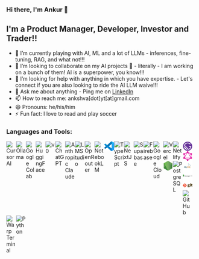 ### Hi there, I'm Ankur 👋

## I'm a Product Manager, Developer, Investor and Trader!!

- 🌱 I’m currently playing with AI, ML and a lot of LLMs - inferences, fine-tuning, RAG, and what not!!!
- 👯 I’m looking to collaborate on my AI projects 🤘 - literally - I am working on a bunch of them! AI is a superpower, you know!!!
- 🤔 I’m looking for help with anything in which you have expertise. - Let's connect if you are also looking to ride the AI LLM waive!!!
- 💬 Ask me about anything - Ping me on [LinkedIn](https://www.linkedin.com/in/ankur-shrivastava/)
- 📫 How to reach me: ankshva[dot]yt[at]gmail.com
- 😄 Pronouns: he/his/him
- ⚡ Fun fact: I love to read and play soccer

### Languages and Tools:

[<img align="left" alt="Cursor AI" width="26px" src="https://cursor.sh/favicon.svg" />](https://www.cursor.com/)
[<img align="left" alt="Ollama" width="26px" src="https://encrypted-tbn0.gstatic.com/images?q=tbn:ANd9GcTr8EQyPBouq4mKwskOkuooAtDVV_R5MMzidO6HSzdkEuCOneioKy43SCFlWiPOY46Suto&usqp=CAU" />](https://ollama.com/)
[<img align="left" alt="Google Colab" width="26px" src="https://colab.research.google.com/img/favicon.ico" />](https://colab.research.google.com/)
[<img align="left" alt="HuggingFace" width="26px" src="https://huggingface.co/front/assets/huggingface_logo-noborder.svg" />](https://huggingface.co/)
[<img align="left" alt="v0" width="26px" src="https://avatars.githubusercontent.com/u/14985020?s=200&v=4" />](https://v0.dev/)
[<img align="left" alt="ChatGPT" width="26px" src="https://upload.wikimedia.org/wikipedia/commons/0/04/ChatGPT_logo.svg" />](https://chatgpt.com/)
[<img align="left" alt="Anthropic Claude" width="26px" src="https://cdn.futurepedia.io/b6e50f0d7a55b834bbbc47f7baa3069472eef4b2-512x512.png" />](https://console.anthropic.com/login?returnTo=%2F%3F)
[<img align="left" alt="LMStudio" width="26px" src="https://encrypted-tbn0.gstatic.com/images?q=tbn:ANd9GcTySJpps0ceXoIPOggng0_NFOjJP6LGtKVGhw&s" />](https://lmstudio.ai/)
[<img align="left" alt="OpenRouter" width="26px" src="https://openrouter.ai/favicon.ico" />](https://openrouter.ai/)
[<img align="left" alt="NotebookLM" width="26px" src="https://almbok.com/_media/ai/tools/notebooklm.png?w=200&h=200&tok=c2ec13" />](https://notebooklm.google/)
[<img align="left" alt="Visual Studio Code" width="26px" src="https://raw.githubusercontent.com/github/explore/80688e429a7d4ef2fca1e82350fe8e3517d3494d/topics/visual-studio-code/visual-studio-code.png" />](https://code.visualstudio.com/)
[<img align="left" alt="TypeScript" width="26px" src="[https://icon-icons.com/icons2/2415/PNG/512/typescript_original_logo_icon_146317.png](https://cdn.iconscout.com/icon/free/png-512/free-typescript-logo-icon-download-in-svg-png-gif-file-formats--programming-language-logos-pack-icons-1174965.png)" />](https://www.typescriptlang.org/)
[<img align="left" alt="NextJS" width="26px" src="https://cdn.brandfetch.io/id2alue-rx/w/400/h/400/theme/dark/icon.jpeg?c=1bxid64Mup7aczewSAYMX&t=1714556222178" />](https://nextjs.org/)
[<img align="left" alt="Supabase" width="26px" src="https://elest.io/images/softwares/284/logo.png" />](https://supabase.com/)
[<img align="left" alt="Firebase" width="26px" src="https://w7.pngwing.com/pngs/246/288/png-transparent-firebase-hd-logo-thumbnail.png" />](https://firebase.google.com/)
[<img align="left" alt="Google Cloud" width="26px" src="https://banner2.cleanpng.com/20190612/vok/kisspng-cloud-computing-google-cloud-platform-cloud-storag-google-cloud-logo-png-image-free-download-searchpn-1713887351272.webp" />](https://cloud.google.com/?hl=en)
[<img align="left" alt="Vercel" width="26px" src="https://avatars.githubusercontent.com/u/14985020?s=200&v=4" />](https://vercel.com/)
[<img align="left" alt="Netlify" width="26px" src="https://w7.pngwing.com/pngs/80/196/png-transparent-netlify-hd-logo-thumbnail.png" />](https://www.netlify.com/)
[<img align="left" alt="Gatsby" width="26px" src="https://raw.githubusercontent.com/github/explore/e94815998e4e0713912fed477a1f346ec04c3da2/topics/gatsby/gatsby.png" />](https://www.gatsbyjs.com/)
[<img align="left" alt="GraphQL" width="26px" src="https://raw.githubusercontent.com/github/explore/80688e429a7d4ef2fca1e82350fe8e3517d3494d/topics/graphql/graphql.png" />](https://graphql.org/)
[<img align="left" alt="Node.js" width="26px" src="https://raw.githubusercontent.com/github/explore/80688e429a7d4ef2fca1e82350fe8e3517d3494d/topics/nodejs/nodejs.png" />](https://nodejs.org/en)
[<img align="left" alt="PostgreSQL" width="26px" src="[https://raw.githubusercontent.com/github/explore/80688e429a7d4ef2fca1e82350fe8e3517d3494d/topics/sql/sql.png](https://w7.pngwing.com/pngs/448/730/png-transparent-postgresql-plain-logo-icon-thumbnail.png)" />](https://www.postgresql.org/)
[<img align="left" alt="MySQL" width="26px" src="https://raw.githubusercontent.com/github/explore/80688e429a7d4ef2fca1e82350fe8e3517d3494d/topics/mysql/mysql.png" />](https://www.mysql.com/)
[<img align="left" alt="MongoDB" width="26px" src="https://raw.githubusercontent.com/github/explore/80688e429a7d4ef2fca1e82350fe8e3517d3494d/topics/mongodb/mongodb.png" />](https://www.mongodb.com/)
[<img align="left" alt="Git" width="26px" src="https://raw.githubusercontent.com/github/explore/80688e429a7d4ef2fca1e82350fe8e3517d3494d/topics/git/git.png" />](https://git-scm.com/)
[<img align="left" alt="GitHub" width="26px" src="https://cdn-icons-png.flaticon.com/512/25/25231.png" />](https://github.com/)
[<img align="left" alt="Warp Terminal" width="26px" src="[https://raw.githubusercontent.com/github/explore/80688e429a7d4ef2fca1e82350fe8e3517d3494d/topics/terminal/terminal.png](https://user-images.githubusercontent.com/85056161/221151383-dee5374b-03d9-4548-a0fd-35dfc7ea0f5b.png)" />](https://www.warp.dev/)
[<img align="left" alt="Python" width="26px" src="https://user-images.githubusercontent.com/23139967/130287053-07b4549a-5c3c-4cf8-ba16-51e50e723b56.png" />](https://www.python.org/)
